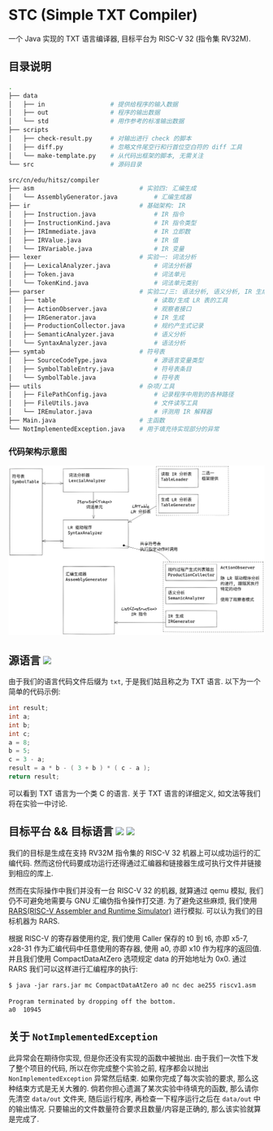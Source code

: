 # STC (Simple TXT Compiler)

一个 Java 实现的 TXT 语言编译器, 目标平台为 RISC-V 32 (指令集 RV32M). 

## 目录说明

```bash title="tree . -L 2 --dirsfirst --sort=name"
.
├── data                
│   ├── in                  # 提供给程序的输入数据
│   ├── out                 # 程序的输出数据
│   └── std                 # 用作参考的标准输出数据
├── scripts
│   ├── check-result.py     # 对输出进行 check 的脚本
│   ├── diff.py             # 忽略文件尾空行和行首位空白符的 diff 工具
│   └── make-template.py    # 从代码出框架的脚本, 无需关注
└── src                     # 源码目录
```

```bash title="tree src/cn/edu/hitsz/compiler -L 2 --dirsfirst --sort=name"
src/cn/edu/hitsz/compiler
├── asm                             # 实验四: 汇编生成
│   └── AssemblyGenerator.java          # 汇编生成器
├── ir                              # 基础架构: IR
│   ├── Instruction.java                # IR 指令
│   ├── InstructionKind.java            # IR 指令类型
│   ├── IRImmediate.java                # IR 立即数
│   ├── IRValue.java                    # IR 值
│   └── IRVariable.java                 # IR 变量
├── lexer                           # 实验一: 词法分析
│   ├── LexicalAnalyzer.java            # 词法分析器
│   ├── Token.java                      # 词法单元
│   └── TokenKind.java                  # 词法单元类别
├── parser                          # 实验二/三: 语法分析, 语义分析, IR 生成
│   ├── table                           # 读取/生成 LR 表的工具
│   ├── ActionObserver.java             # 观察者接口
│   ├── IRGenerator.java                # IR 生成
│   ├── ProductionCollector.java        # 规约产生式记录
│   ├── SemanticAnalyzer.java           # 语义分析
│   └── SyntaxAnalyzer.java             # 语法分析
├── symtab                          # 符号表
│   ├── SourceCodeType.java             # 源语言变量类型
│   ├── SymbolTableEntry.java           # 符号表条目
│   └── SymbolTable.java                # 符号表
├── utils                           # 杂项/工具
│   ├── FilePathConfig.java             # 记录程序中用到的各种路径
│   ├── FileUtils.java                  # 文件读写工具
│   └── IREmulator.java                 # 评测用 IR 解释器
├── Main.java                       # 主函数
└── NotImplementedException.java    # 用于填充待实现部分的异常
```

### 代码架构示意图

![](./index.assets/structure-intro.png)

## 源语言 ![](https://img.shields.io/badge/language-TXT-blue)

由于我们的语言代码文件后缀为 `txt`, 于是我们姑且称之为 TXT 语言. 以下为一个简单的代码示例: 

```c
int result;
int a;
int b;
int c;
a = 8;
b = 5;
c = 3 - a;
result = a * b - ( 3 + b ) * ( c - a );
return result;
```

可以看到 TXT 语言为一个类 C 的语言. 关于 TXT 语言的详细定义, 如文法等我们将在实验一中讨论. 

## 目标平台 && 目标语言 ![](https://img.shields.io/badge/platform-riscv32-lightgrey) ![](https://img.shields.io/badge/language-Assembly-blue)

我们的目标是生成在支持 RV32M 指令集的 RISC-V 32 机器上可以成功运行的汇编代码. 然而这份代码要成功运行还得通过汇编器和链接器生成可执行文件并链接到相应的库上. 

然而在实际操作中我们并没有一台 RISC-V 32 的机器, 就算通过 qemu 模拟, 我们仍不可避免地需要与 GNU 汇编伪指令操作打交道. 为了避免这些麻烦, 我们使用 [RARS(RISC-V Assembler and Runtime Simulator)](https://github.com/TheThirdOne/rars) 进行模拟. 可以认为我们的目标机器为 RARS.  

根据 RISC-V 的寄存器使用约定, 我们使用 Caller 保存的 t0 到 t6, 亦即 x5-7, x28-31 作为汇编代码中任意使用的寄存器, 使用 a0, 亦即 x10 作为程序的返回值. 并且我们使用 CompactDataAtZero 选项规定 data 的开始地址为 0x0. 通过 RARS 我们可以这样进行汇编程序的执行:

```shell
$ java -jar rars.jar mc CompactDataAtZero a0 nc dec ae255 riscv1.asm

Program terminated by dropping off the bottom.
a0	10945
```

## 关于 `NotImplementedException`

此异常会在期待你实现, 但是你还没有实现的函数中被抛出. 由于我们一次性下发了整个项目的代码, 所以在你完成整个实验之前, 程序都会以抛出 `NonImplementedException` 异常然后结束. 如果你完成了每次实验的要求, 那么这种结束方式是无关大雅的. 倘若你担心遗漏了某次实验中待填充的函数, 那么请你先清空 `data/out` 文件夹, 随后运行程序, 再检查一下程序运行之后在 `data/out` 中的输出情况. 只要输出的文件数量符合要求且数量/内容是正确的, 那么该实验就算是完成了.
